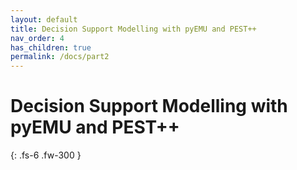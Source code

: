 ```yaml
---
layout: default
title: Decision Support Modelling with pyEMU and PEST++
nav_order: 4
has_children: true
permalink: /docs/part2
---
```


# Decision Support Modelling with pyEMU and PEST++

{: .fs-6 .fw-300 }
